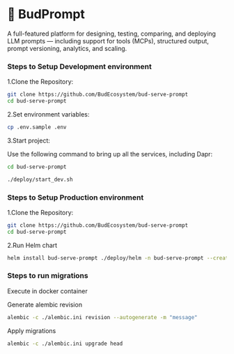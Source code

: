 # 🥷 BudPrompt


A full-featured platform for designing, testing, comparing, and deploying LLM prompts — including support for tools (MCPs), structured output, prompt versioning, analytics, and scaling.


### Steps to Setup Development environment

1.Clone the Repository:
```bash
git clone https://github.com/BudEcosystem/bud-serve-prompt
cd bud-serve-prompt
```
2.Set environment variables:
```bash
cp .env.sample .env
```
3.Start project:

Use the following command to bring up all the services, including Dapr:
```bash
cd bud-serve-prompt

./deploy/start_dev.sh
```


### Steps to Setup Production environment

1.Clone the Repository:
```bash
git clone https://github.com/BudEcosystem/bud-serve-prompt
cd bud-serve-prompt
```
2.Run Helm chart
```bash
helm install bud-serve-prompt ./deploy/helm -n bud-serve-prompt --create-namespace
```

### Steps to run migrations

Execute in docker container

Generate alembic revision
```bash
alembic -c ./alembic.ini revision --autogenerate -m "message"
```

Apply migrations
```bash
alembic -c ./alembic.ini upgrade head
```
